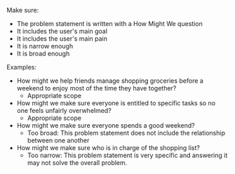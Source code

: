 Make sure: 

- The problem statement is written with a How Might We question
- It includes the user's main goal
- It includes the user's main pain
- It is narrow enough
- It is broad enough

Examples: 

- How might we help friends manage shopping groceries before a weekend to enjoy most of the time they have together?
    - Appropriate scope
- How might we make sure everyone is entitled to specific tasks so no one feels unfairly overwhelmed?
    - Appropriate scope
- How might we make sure everyone spends a good weekend?
    - Too broad: This problem statement does not include the relationship between one another
- How might we make sure who is in charge of the shopping list?
    - Too narrow: This problem statement is very specific and answering it may not solve the overall problem.